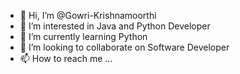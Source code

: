 - 👋 Hi, I’m @Gowri-Krishnamoorthi
- 👀 I’m interested in Java and Python Developer
- 🌱 I’m currently learning Python
- 💞️ I’m looking to collaborate on Software Developer
- 📫 How to reach me ...

<!---
Gowri-Krishnamoorthi/Gowri-Krishnamoorthi is a ✨ special ✨ repository because its `README.md` (this file) appears on your GitHub profile.
You can click the Preview link to take a look at your changes.
--->
